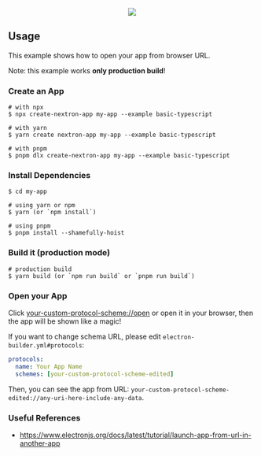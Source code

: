 <p align="center"><img src="https://i.imgur.com/WRuTxf8.gifv"></p>

## Usage

This example shows how to open your app from browser URL.

Note: this example works **only production build**!

### Create an App

```
# with npx
$ npx create-nextron-app my-app --example basic-typescript

# with yarn
$ yarn create nextron-app my-app --example basic-typescript

# with pnpm
$ pnpm dlx create-nextron-app my-app --example basic-typescript
```

### Install Dependencies

```
$ cd my-app

# using yarn or npm
$ yarn (or `npm install`)

# using pnpm
$ pnpm install --shamefully-hoist
```

### Build it (production mode)

```
# production build
$ yarn build (or `npm run build` or `pnpm run build`)
```

### Open your App

Click [your-custom-protocol-scheme://open](your-custom-protocol-scheme://open) or open it in your browser, then the app will be shown like a magic!

If you want to change schema URL, please edit `electron-builder.yml#protocols`:

```yml
protocols:
  name: Your App Name
  schemes: [your-custom-protocol-scheme-edited]
```

Then, you can see the app from URL: `your-custom-protocol-scheme-edited://any-uri-here-include-any-data`.

### Useful References

- https://www.electronjs.org/docs/latest/tutorial/launch-app-from-url-in-another-app
